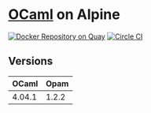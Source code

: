 # [OCaml](http://ocaml.org/) on Alpine

[![Docker Repository on Quay](https://quay.io/repository/vektorcloud/ocaml/status "Docker Repository on Quay")](https://quay.io/repository/vektorcloud/ocaml)
[![Circle CI](https://circleci.com/gh/vektorcloud/ocaml.svg?style=svg)](https://circleci.com/gh/vektorcloud/ocaml)

## Versions

 OCaml  | Opam 
--------|-------
 4.04.1 | 1.2.2 
